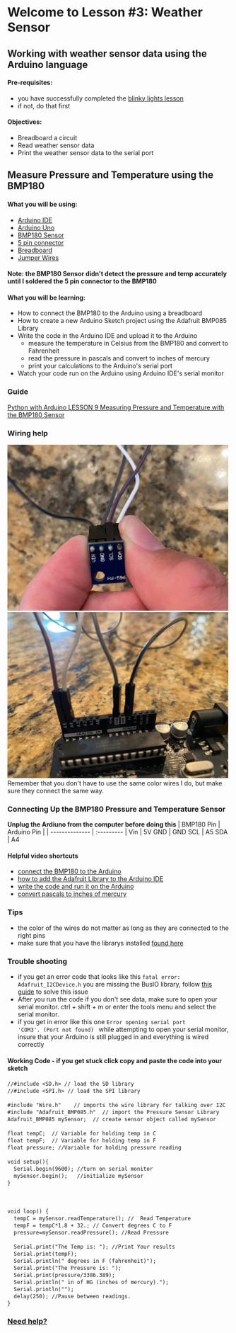 
# Welcome to Lesson #3: Weather Sensor

## Working with weather sensor data using the Arduino language

#### Pre-requisites:
- you have successfully completed the [blinky lights lesson](https://github.com/StateFarm-STEM/hablogger/tree/main/c/arduino/lesson1)
- if not, do that first

#### Objectives:
- Breadboard a circuit
- Read weather sensor data
- Print the weather sensor data to the serial port

## Measure Pressure and Temperature using the BMP180

#### What you will be using:
- [Arduino IDE](https://github.com/StateFarm-STEM/hablogger/blob/main/c/arduino/lesson4/screenshots/arduino-ide.png)
- [Arduino Uno](https://github.com/StateFarm-STEM/hablogger/blob/main/c/arduino/lesson4/screenshots/arduino-uno-r3.png)
- [BMP180 Sensor](https://github.com/StateFarm-STEM/hablogger/blob/main/c/arduino/lesson3/screenshots/bmp180.png)
- [5 pin connector](https://github.com/StateFarm-STEM/hablogger/blob/main/c/arduino/lesson4/screenshots/5-pin-connector.png)
- [Breadboard](https://github.com/StateFarm-STEM/hablogger/blob/main/c/arduino/lesson4/screenshots/breadboard.png)
- [Jumper Wires](https://github.com/StateFarm-STEM/hablogger/blob/main/c/arduino/lesson3/screenshots/1956-02.jpg)

#### Note: the BMP180 Sensor didn't detect the pressure and temp accurately until I soldered the 5 pin connector to the BMP180<br>

#### What you will be learning:
- How to connect the BMP180 to the Arduino using a breadboard
- How to create a new Arduino Sketch project using the Adafruit BMP085 Library
- Write the code in the Arduino IDE and upload it to the Arduino
  - measure the temperature in Celsius from the BMP180 and convert to Fahrenheit
  - read the pressure in pascals and convert to inches of mercury
  - print your calculations to the Arduino's serial port
- Watch your code run on the Arduino using Arduino IDE's serial monitor

### Guide
[Python with Arduino LESSON 9 Measuring Pressure and Temperature with the BMP180 Sensor](https://toptechboy.com/python-with-arduino-lesson-9-measuring-pressure-and-temperature-with-the-bmp180-sensor/)

### Wiring help
 <img src="https://github.com/StateFarm-STEM/pyinthesky/blob/main/lesson3/screenshots/BMP_BACKWIRE.jpg" width="500" >
 <img src="https://github.com/StateFarm-STEM/pyinthesky/blob/main/lesson3/screenshots/BMPWIRE2.jpg" width="500" >
Remember that you don't have to use the same color wires I do, but make sure they connect the same way. 


### Connecting Up the BMP180 Pressure and Temperature Sensor
**Unplug the Ardiuno from the computer before doing this**
| BMP180 Pin | Arduino Pin |
| -------------- | :--------- | 
Vin |	5V
GND	| GND
SCL	| A5
SDA	| A4
#### Helpful video shortcuts
- [connect the BMP180 to the Arduino](https://youtu.be/z9AzZM1-Dns?t=105)
- [how to add the Adafruit Library to the Arduino IDE](https://youtu.be/z9AzZM1-Dns?t=152)
- [write the code and run it on the Arduino](https://youtu.be/z9AzZM1-Dns?t=396)
- [convert pascals to inches of mercury](https://youtu.be/z9AzZM1-Dns?t=985)
### Tips
- the color of the wires do not matter as long as they are connected to the right pins
- make sure that you have the librarys installed [found here](https://learn.adafruit.com/bmp085/using-the-bmp085)



### Trouble shooting
- if you get an error code that looks like this `fatal error: Adafruit_I2CDevice.h` you are missing the BusIO library, follow [this guide](https://www.chippiko.com/ii2cdevice-no-such-file) to solve this issue
- After you run the code if you don't see data, make sure to open your serial monitor. ctrl + shift + m or enter the tools menu and select the serial monitor. 
- if you get in error like this one <code>Error opening serial port 'COM3'. (Port not found)
</code> while attempting to open your serial monitor, insure that your Arduino is still plugged in and everything is wired correctly

#### Working Code - if you get stuck click copy and paste the code into your sketch

```
//#include <SD.h> // load the SD library
//#include <SPI.h> // load the SPI library

#include "Wire.h"    // imports the wire library for talking over I2C 
#include "Adafruit_BMP085.h"  // import the Pressure Sensor Library
Adafruit_BMP085 mySensor;  // create sensor object called mySensor

float tempC;  // Variable for holding temp in C
float tempF;  // Variable for holding temp in F
float pressure; //Variable for holding pressure reading

void setup(){
  Serial.begin(9600); //turn on serial monitor
  mySensor.begin();   //initialize mySensor
}



void loop() {
  tempC = mySensor.readTemperature(); //  Read Temperature
  tempF = tempC*1.8 + 32.; // Convert degrees C to F
  pressure=mySensor.readPressure(); //Read Pressure
  
  Serial.print("The Temp is: "); //Print Your results
  Serial.print(tempF);
  Serial.println(" degrees in F (fahrenheit)");
  Serial.print("The Pressure is: ");
  Serial.print(pressure/3386.389);
  Serial.println(" in of HG (inches of mercury).");
  Serial.println("");
  delay(250); //Pause between readings.
}
```
### [Need help?](https://github.com/StateFarm-STEM/hablogger#Needsomehelp?)
